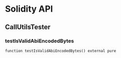 # Solidity API

## CallUtilsTester

### testIsValidAbiEncodedBytes

```solidity
function testIsValidAbiEncodedBytes() external pure
```

